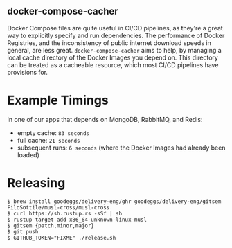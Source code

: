 docker-compose-cacher
---------------------

Docker Compose files are quite useful in CI/CD pipelines, as they're a great way to explicitly specify and run dependencies.  The performance of Docker Registries, and the inconsistency of public internet download speeds in general, are less great.  `docker-compose-cacher` aims to help, by managing a local cache directory of the Docker Images you depend on.  This directory can be treated as a cacheable resource, which most CI/CD pipelines have provisions for.


Example Timings
===============

In one of our apps that depends on MongoDB, RabbitMQ, and Redis:

  - empty cache: `83 seconds`
  - full cache: `21 seconds`
  - subsequent runs: `6 seconds` (where the Docker Images had already been loaded)

Releasing
===========

```
$ brew install goodeggs/delivery-eng/ghr goodeggs/delivery-eng/gitsem FiloSottile/musl-cross/musl-cross
$ curl https://sh.rustup.rs -sSf | sh
$ rustup target add x86_64-unknown-linux-musl
$ gitsem {patch,minor,major}
$ git push
$ GITHUB_TOKEN="FIXME" ./release.sh
```
